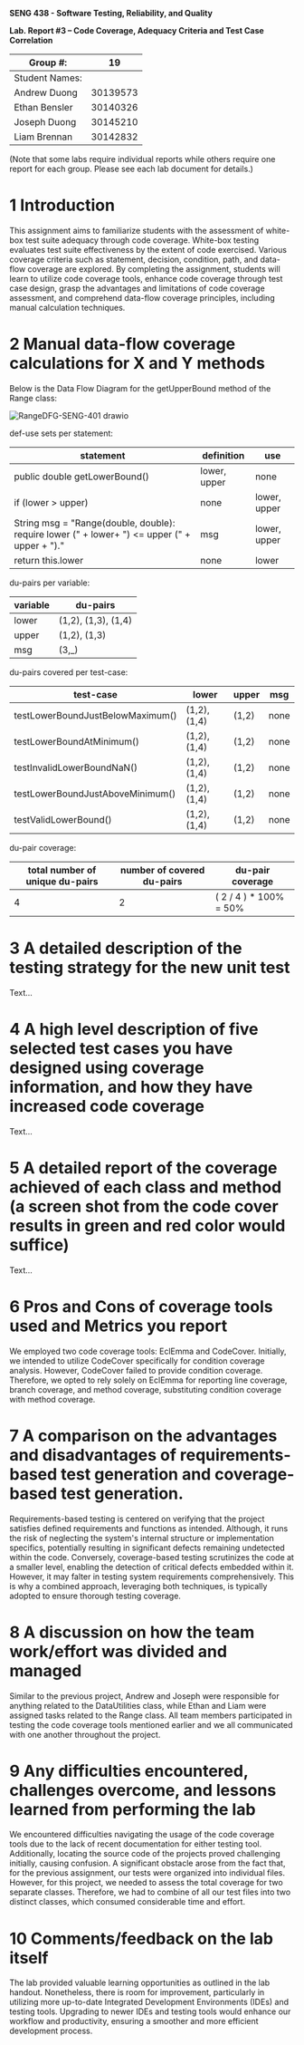 **SENG 438 - Software Testing, Reliability, and Quality**

**Lab. Report #3 – Code Coverage, Adequacy Criteria and Test Case Correlation**

| Group \#:      |    19    |
| -------------- | -------- |
| Student Names: |          |
| Andrew Duong   | 30139573 |
| Ethan Bensler  | 30140326 |
| Joseph Duong   | 30145210 |
| Liam Brennan   | 30142832 |

(Note that some labs require individual reports while others require one report
for each group. Please see each lab document for details.)

# 1 Introduction

This assignment aims to familiarize students with the assessment of white-box test suite adequacy through code coverage. White-box testing evaluates test suite effectiveness by the extent of code exercised. Various coverage criteria such as statement, decision, condition, path, and data-flow coverage are explored. By completing the assignment, students will learn to utilize code coverage tools, enhance code coverage through test case design, grasp the advantages and limitations of code coverage assessment, and comprehend data-flow coverage principles, including manual calculation techniques.

# 2 Manual data-flow coverage calculations for X and Y methods

Below is the Data Flow Diagram for the getUpperBound method of the Range class:

![RangeDFG-SENG-401 drawio](https://github.com/seng438-winter-2024/seng438-a3-Ruvaakaan/assets/95046408/53059222-0bf2-4f96-877e-0edf480d7cb9)

def-use sets per statement:

|   statement    |    definition    |    use    |
| -------------- | -------- | -------- |
| public double getLowerBound() | lower, upper | none |
| if (lower > upper)   | none | lower, upper |
| String msg = "Range(double, double): require lower (" + lower+ ") <= upper (" + upper + ")." | msg | lower, upper |
| return this.lower | none | lower |

du-pairs per variable:

|   variable   |    du-pairs    |
| -------------- | -------- | 
| lower | (1,2), (1,3), (1,4) |
| upper   | (1,2), (1,3) |
| msg | (3,_) |

du-pairs covered per test-case:

|   test-case   |      lower | upper | msg | 
| -------------- | -------- | ---- | ----- |
| testLowerBoundJustBelowMaximum() | (1,2), (1,4) | (1,2) | none | 
| testLowerBoundAtMinimum()   | (1,2), (1,4) | (1,2) | none | 
| testInvalidLowerBoundNaN() | (1,2), (1,4) | (1,2) | none | 
| testLowerBoundJustAboveMinimum() | (1,2), (1,4) | (1,2) | none | 
| testValidLowerBound() | (1,2), (1,4) | (1,2) | none | 

du-pair coverage:

|   total number of unique du-pairs   |      number of covered du-pairs |du-pair coverage | 
| -------------- | -------- | ---- | 
| 4 | 2 | ( 2 / 4 ) * 100% = 50% | 


# 3 A detailed description of the testing strategy for the new unit test

Text…

# 4 A high level description of five selected test cases you have designed using coverage information, and how they have increased code coverage

Text…

# 5 A detailed report of the coverage achieved of each class and method (a screen shot from the code cover results in green and red color would suffice)

Text…

# 6 Pros and Cons of coverage tools used and Metrics you report

We employed two code coverage tools: EclEmma and CodeCover. Initially, we intended to utilize CodeCover specifically for condition coverage analysis. However, CodeCover failed to provide condition coverage. Therefore, we opted to rely solely on EclEmma for reporting line coverage, branch coverage, and method coverage, substituting condition coverage with method coverage. 

# 7 A comparison on the advantages and disadvantages of requirements-based test generation and coverage-based test generation.

Requirements-based testing is centered on verifying that the project satisfies defined requirements and functions as intended. Although, it runs the risk of neglecting the system's internal structure or implementation specifics, potentially resulting in significant defects remaining undetected within the code. Conversely, coverage-based testing scrutinizes the code at a smaller level, enabling the detection of critical defects embedded within it. However, it may falter in testing system requirements comprehensively. This is why a combined approach, leveraging both techniques, is typically adopted to ensure thorough testing coverage.

# 8 A discussion on how the team work/effort was divided and managed

Similar to the previous project, Andrew and Joseph were responsible for anything related to the DataUtilities class, while Ethan and Liam were assigned tasks related to the Range class. All team members participated in testing the code coverage tools mentioned earlier and we all communicated with one another throughout the project. 

# 9 Any difficulties encountered, challenges overcome, and lessons learned from performing the lab

We encountered difficulties navigating the usage of the code coverage tools due to the lack of recent documentation for either testing tool. Additionally, locating the source code of the projects proved challenging initially, causing confusion. A significant obstacle arose from the fact that, for the previous assignment, our tests were organized into individual files. However, for this project, we needed to assess the total coverage for two separate classes. Therefore, we had to combine of all our test files into two distinct classes, which consumed considerable time and effort.

# 10 Comments/feedback on the lab itself

The lab provided valuable learning opportunities as outlined in the lab handout. Nonetheless, there is room for improvement, particularly in utilizing more up-to-date Integrated Development Environments (IDEs) and testing tools. Upgrading to newer IDEs and testing tools would enhance our workflow and productivity, ensuring a smoother and more efficient development process.
